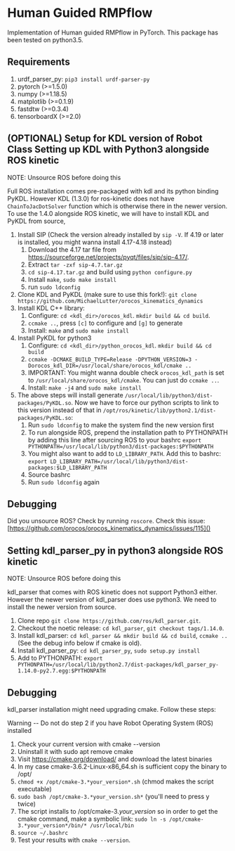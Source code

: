# Human Guided RMPflow
Implementation of Human guided RMPflow in PyTorch. This package has been tested on python3.5.

## Requirements
1. urdf_parser_py: `pip3 install urdf-parser-py`
2. pytorch (>=1.5.0)
3. numpy (>=1.18.5)
4. matplotlib (>=0.1.9)
5. fastdtw (>=0.3.4)
6. tensorboardX (>=2.0)


## (OPTIONAL) Setup for KDL version of Robot Class Setting up KDL with Python3 alongside ROS kinetic
NOTE: Unsource ROS before doing this

Full ROS installation comes pre-packaged with kdl and its python binding PyKDL. However KDL (1.3.0) for ros-kinetic does not have `ChainToJacDotSolver` function which is otherwise there in the newer version. To use the 1.4.0 alongside ROS kinetic, we will have to install KDL and PyKDL from source,
1. Install SIP (Check the version already installed by `sip -V`. If 4.19 or later is installed, you might wanna install 4.17-4.18 instead)
    1. Download the 4.17 tar file from https://sourceforge.net/projects/pyqt/files/sip/sip-4.17/.  
    2. Extract `tar -zxf sip-4.7.tar.gz`
    3. `cd sip-4.17.tar.gz` and build using `python configure.py`
    4. Install `make`, `sudo make install`
    5. run `sudo ldconfig`
2. Clone KDL and PyKDL (make sure to use this fork!): `git clone https://github.com/MichaelLutter/orocos_kinematics_dynamics`
3. Install KDL C++ library:
    1. Configure: `cd <kdl_dir>/orocos_kdl`.  `mkdir build && cd build`.
    2. `ccmake ..`, press `[c]` to configure and `[g]` to generate
    3. Install: `make` and `sudo make install`
4. Install PyKDL for python3
    1. Configure: `cd <kdl_dir>/python_orocos_kdl`.  `mkdir build && cd build`
    2. `ccmake -DCMAKE_BUILD_TYPE=Release -DPYTHON_VERSION=3 -Dorocos_kdl_DIR=/usr/local/share/orocos_kdl/cmake ..`
    3. IMPORTANT: You might wanna double check `orocos_kdl_path` is set to `/usr/local/share/orocos_kdl/cmake`. You can just do `ccmake ..`.
    4. Install: `make -j4` and `sudo make install`
5. The above steps will install generate `/usr/local/lib/python3/dist-packages/PyKDL.so`. Now we have to force our python scripts to link to this version instead of that in `/opt/ros/kinetic/lib/python2.1/dist-packages/PyKDL.so`:
    1. Run `sudo ldconfig` to make the system find the new version first
    2. To run alongside ROS, prepend the installation path to PYTHONPATH by adding this line after sourcing ROS to your bashrc `export PYTHONPATH=/usr/local/lib/python3/dist-packages:$PYTHONPATH`
    3. You might also want to add to `LD_LIBRARY_PATH`. Add this to bashrc: `export LD_LIBRARY_PATH=/usr/local/lib/python3/dist-packages:$LD_LIBRARY_PATH`
    4. Source bashrc
    5. Run `sudo ldconfig` again

## Debugging
Did you unsource ROS? Check by running `roscore`.
Check this issue: [https://github.com/orocos/orocos_kinematics_dynamics/issues/115]()

## Setting kdl_parser_py in python3 alongside ROS kinetic
NOTE: Unsource ROS before doing this

kdl_parser that comes with ROS kinetic does not support Python3 either. However the newer version of kdl_parser does use python3.
We need to install the newer version from source.

1. Clone repo `git clone https://github.com/ros/kdl_parser.git`.
2. Checkout the noetic release: `cd kdl_parser`, `git checkout tags/1.14.0`.
3. Install kdl_parser: `cd kdl_parser && mkdir build && cd build`, `ccmake ..` (See the debug info below if cmake is old).
4. Install kdl_parser_py: `cd kdl_parser_py`, `sudo setup.py install`
5. Add to PYTHONPATH: `export PYTHONPATH=/usr/local/lib/python2.7/dist-packages/kdl_parser_py-1.14.0-py2.7.egg:$PYTHONPATH`


## Debugging
kdl_parser installation might need upgrading cmake. Follow these steps:

Warning -- Do not do step 2 if you have Robot Operating System (ROS) installed
1. Check your current version with cmake --version
2. Uninstall it with sudo apt remove cmake
3. Visit https://cmake.org/download/ and download the latest binaries
4. In my case cmake-3.6.2-Linux-x86_64.sh is sufficient copy the binary to /opt/
5. `chmod +x /opt/cmake-3.*your_version*.sh` (chmod makes the script executable)
6. `sudo bash /opt/cmake-3.*your_version.sh*` (you'll need to press y twice)
7. The script installs to /opt/cmake-3.*your_version* so in order to get the cmake command, make a symbolic link: 
`sudo ln -s /opt/cmake-3.*your_version*/bin/* /usr/local/bin`
7. `source ~/.bashrc`
8. Test your results with `cmake --version`.

